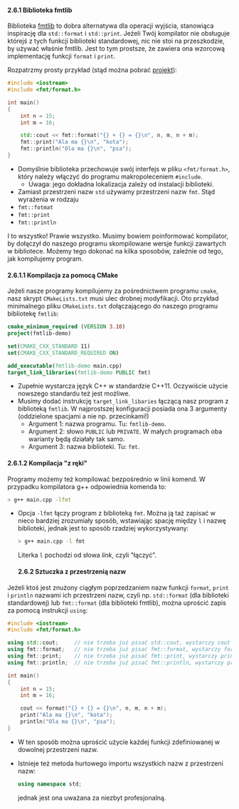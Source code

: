 #### 2.6.1 Biblioteka fmtlib

Biblioteka [fmtlib](02-fmtlib.md) to dobra alternatywa dla operacji wyjścia, stanowiąca inspirację dla `std::format` i `std::print`. Jeżeli Twój kompilator nie obsługuje którejś z tych funkcji biblioteki standardowej, nic nie stoi na przeszkodzie, by używać właśnie  fmtlib. Jest to tym prostsze, że zawiera ona wzorcową implementację funkcji `format` i `print`. 

Rozpatrzmy prosty przykład (stąd można pobrać [projekt](./cpp/w02/fmtlib/)):

```c++ 
#include <iostream>
#include <fmt/format.h>

int main()
{
    int n = 15;
    int m = 16;

    std::cout << fmt::format("{} + {} = {}\n", n, m, n + m);
    fmt::print("Ala ma {}\n", "kota");
    fmt::println("Ola ma {}\n", "psa");
}
```

- Domyślnie biblioteka przechowuje swój interfejs w pliku `<fmt/format.h>`, który należy włączyć do programu makropoleceniem `#include`.
  - Uwaga: jego dokładna lokalizacja zależy od instalacji biblioteki.  
-   Zamiast przestrzeni nazw `std` używamy przestrzeni nazw `fmt`. Stąd wyrażenia w rodzaju
  - `fmt::fotmat`
  - `fmt::print` 
  - `fmt::println`

I to wszystko! Prawie wszystko. Musimy bowiem poinformować kompilator, by dołączył do naszego programu skompilowane wersje funkcji zawartych w bibliotece. Możemy tego dokonać na kilka sposobów, zależnie od tego, jak kompilujemy program.

#### 2.6.1.1 Kompilacja za pomocą CMake

Jeżeli nasze programy kompilujemy za pośrednictwem programu `cmake`, nasz skrypt `CMakeLists.txt` musi ulec drobnej modyfikacji. Oto przykład minimalnego pliku `CMakeLists.txt` dołączającego do naszego programu bibliotekę `fmtlib`:

```cmake  
cmake_minimum_required (VERSION 3.10)
project(fmtlib-demo)

set(CMAKE_CXX_STANDARD 11)
set(CMAKE_CXX_STANDARD_REQUIRED ON)

add_executable(fmtlib-demo main.cpp)
target_link_libraries(fmtlib-demo PUBLIC fmt)
```

- Zupełnie wystarcza język C++ w standardzie C++11. Oczywiście użycie nowszego standardu też jest możliwe.  
- Musimy dodać instrukcję `target_link_libaries` łączącą nasz program z biblioteką `fmtlib`. W najprostszej konfiguracji posiada ona 3 argumenty (oddzielone spacjami a nie np. przecinkami!) 
  - Argument 1: nazwa programu. Tu: `fmtlib-demo`.
  - Argument 2: słowo `PUBLIC` lub `PRIVATE`. W małych programach oba warianty będą działały tak samo. 
  - Argument 3: nazwa biblioteki. Tu: `fmt`.

#### 2.6.1.2 Kompilacja "z ręki"

Programy możemy też kompilować bezpośrednio w linii komend. W przypadku kompilatora g++ odpowiednia komenda to:

 ```bash 
 > g++ main.cpp -lfmt
 ```

- Opcja `-lfmt` łączy program z biblioteką `fmt`. Można ją taż zapisać w nieco bardziej zrozumiały sposób, wstawiając spację między `l` i nazwę biblioteki, jednak jest to sposób rzadziej wykorzystywany:

  ```bash 
  > g++ main.cpp -l fmt
  ```

  Literka `l` pochodzi od słowa *link*, czyli "łączyć". 

  #### 2.6.2 Sztuczka z przestrzenią nazw

Jeżeli ktoś jest znużony ciągłym poprzedzaniem nazw funkcji `format`, `print` i `println`   nazwami ich przestrzeni nazw, czyli np. `std::format` (dla biblioteki standardowej) lub `fmt::format` (dla biblioteki fmtlib), można uprościć zapis za pomocą instrukcji `using`:

```c++
#include <iostream>
#include <fmt/format.h>

using std::cout;     // nie trzeba już pisać std::cout, wystarczy cout
using fmt::format;   // nie trzeba już pisać fmt::format, wystarczy format
using fmt::print;    // nie trzeba już pisać fmt::print, wystarczy print
using fmt::println;  // nie trzeba już pisać fmt::println, wystarczy println

int main()
{
    int n = 15;
    int m = 16;

    cout << format("{} + {} = {}\n", n, m, n + m);
    print("Ala ma {}\n", "kota");
    println("Ola ma {}\n", "psa");
}
```

- W ten sposób można uprościć użycie każdej funkcji zdefiniowanej w dowolnej przestrzeni nazw. 

- Istnieje też metoda hurtowego importu wszystkich nazw z przestrzeni nazw:

  ```c++
  using namespace std;
  ```

  jednak jest ona uważana za niezbyt profesjonalną.







